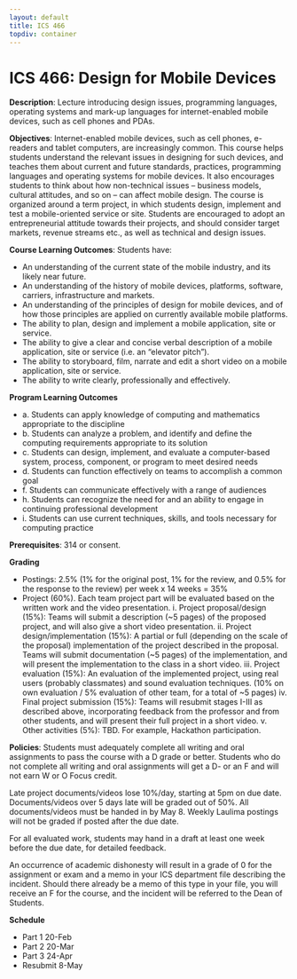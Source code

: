 ```yaml
---
layout: default
title: ICS 466
topdiv: container
---
```


# ICS 466: Design for Mobile Devices



**Description**: Lecture introducing design issues, programming languages, operating systems and mark-up languages for internet-enabled mobile devices, such as cell phones and PDAs.

**Objectives**: Internet-enabled mobile devices, such as cell phones, e-readers and tablet computers, are increasingly common. This course helps students understand the relevant issues in designing for such devices, and teaches them about current and future standards, practices, programming languages and operating systems for mobile devices. It also encourages students to think about how non-technical issues – business models, cultural attitudes, and so on – can affect mobile design. The course is organized around a term project, in which students design, implement and test a mobile-oriented service or site. Students are encouraged to adopt an entrepreneurial attitude towards their projects, and should consider target markets, revenue streams etc., as well as technical and design issues.

**Course Learning Outcomes**: Students have: 
* An understanding of the current state of the mobile industry, and its likely near future. 
* An understanding of the history of mobile devices, platforms, software, carriers, infrastructure and markets.
* An understanding of the principles of design for mobile devices, and of how those principles are applied on currently available mobile platforms. 
* The ability to plan, design and implement a mobile application, site or service.
* The ability to give a clear and concise verbal description of a mobile application, site or service (i.e. an “elevator pitch”).
* The ability to storyboard, film, narrate and edit a short video on a mobile application, site or service. 
* The ability to write clearly, professionally and effectively.

**Program Learning Outcomes**

* a. Students can apply knowledge of computing and mathematics appropriate to the discipline
* b. Students can analyze a problem, and identify and define the computing requirements appropriate to its solution
* c. Students can design, implement, and evaluate a computer-based system, process, component, or program to meet desired needs
* d. Students can function effectively on teams to accomplish a common goal
* f. Students can communicate effectively with a range of audiences
* h. Students can recognize the need for and an ability to engage in continuing professional development
* i. Students can use current techniques, skills, and tools necessary for computing practice


**Prerequisites**: 314 or consent.

**Grading**

* Postings: 2.5% (1% for the original post, 1% for the review, and 0.5% for the response to the review) per week x 14 weeks = 35%
* Project (60%). Each team project part will be evaluated based on the written work and the video presentation.
i. Project proposal/design (15%): Teams will submit a description (~5 pages) of the proposed project, and will also give a short video presentation.
ii. Project design/implementation (15%): A partial or full (depending on the scale of the proposal) implementation of the project described in the proposal. Teams will submit documentation (~5 pages) of the implementation, and will present the implementation to the class in a short video.
iii. Project evaluation (15%): An evaluation of the implemented project, using real users (probably classmates) and sound evaluation techniques. (10% on own evaluation / 5% evaluation of other team, for a total of ~5 pages)
iv. Final project submission (15%): Teams will resubmit stages I-III as described above, incorporating feedback from the professor and from other students, and will present their full project in a short video.
v.	Other activities (5%): TBD. For example, Hackathon participation.

**Policies**: Students must adequately complete all writing and oral assignments to pass the course with a D grade or better. Students who do not complete all writing and oral assignments will get a D- or an F and will not earn W or O Focus credit.

Late project documents/videos lose 10%/day, starting at 5pm on due date. Documents/videos over 5 days late will be graded out of 50%. All documents/videos must be handed in by May 8. Weekly Laulima postings will not be graded if posted after the due date. 

For all evaluated work, students may hand in a draft at least one week before the due date, for detailed feedback.

An occurrence of academic dishonesty will result in a grade of 0 for the assignment or exam and a memo in your ICS department file describing the incident.  Should there already be a memo of this type in your file, you will receive an F for the course, and the incident will be referred to the Dean of Students.

**Schedule**

* Part 1	20-Feb
* Part 2	20-Mar
* Part 3	24-Apr
* Resubmit	8-May